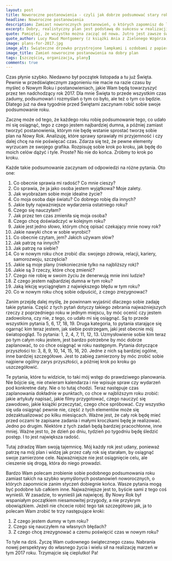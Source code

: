 ```yaml
---
layout: post
title: Noworoczne postanowienia - czyli jak dobrze podsumować stary rok i zaplanować nowy
headline: Noworoczne postanowienia
description: Zamiast noworocznych postanowień, o których zapomnisz do lutego, dokładnie podsumuj stary rok i zacznij nowy z dobrym planem. Oto jak ja do tego podchodzę.
excerpt: Dobry, realistyczny plan jest podstawą do sukcesu w realizacji postanowień noworocznych
quote: Pamiętaj, że wszystko można zacząć od nowa. Jutro jest zawsze świeże i wolne od błędów.
quote_author: Lucy Maud Montgomery (z książki Ania z Zielonego Wzgórza)
image: plans-for-2017.jpg
image_alt: Świąteczne drzewko przystrojone lampkami i ozdobami z papieru
image_title: Zamień noworoczne postanowienia na dobry plan
tags: [szczęście, organizacja, plany]
comments: true
---
```


Czas płynie szybko. Niedawno był początek listopada a tu już Święta. Pewnie w przedświątecznym zagonieniu nie macie na razie czasu by myśleć o Nowym Roku i postanowieniach, jakie Wam będą towarzyszyć przez ten nadchodzący rok 2017. Dla mnie Święta to przede wszystkim czas zadumy, podsumowań i rozmyślań o tym co było, ale też o tym co będzie. Dlatego już na dwa tygodnie przed Świętami zaczynam robić sobie swoje podsumowanie roku.

Zacznę może od tego, że każdego roku robię podsumowanie tego, co udało mi się osiągnąć, tego z czego jestem najbardziej dumna, a później zamiast tworzyć postanowienia, którym nie będę wstanie sprostać tworzę sobie plan na Nowy Rok. Analizuję, które sprawy sprawiały mi przyjemność i czy dalej chcę na nie poświęcać czas. Zdarza się też, że pewne elementy wyrzucam ze swojego grafika. Rozpisuję sobie krok po kroku, jak będę do moich celów dążyć i tyle. Proste? No nie do końca. Zróbmy to krok po kroku.

Każde takie podsumowanie zaczynam od odpowiedzi na różne pytania. Oto one:

<!--break-->

1. Co obecnie sprawia mi radość? Co mnie cieszy?
2. Co sprawia, że ja jako osoba jestem wyjątkowa? Moje zalety.
3. Jak wyobrażam sobie moje idealne życie?
4. Co moja osoba daje światu? Co dobrego robię dla innych?
5. Jakie były najważniejsze wydarzenia ostatniego roku?
6. Czego się nauczyłam?
7. Jak przez ten czas zmieniła się moja osoba?
8. Czego chcę doświadczyć w kolejnym roku?
9. Jakie jest jedno słowo, którym chcę opisać czekający mnie nowy rok?
10. Jakie nawyki chce w sobie wyrobić?
11. Co obecnie czytam, jem? Jakich używam słów?
12. Jak patrzę na innych?
13. Jak patrzę na siebie?
14. Co w nowym roku chce zrobić dla: swojego zdrowia, relacji, kariery, samorozwoju, szczęścia?
15. Jakie są moje plany (niekoniecznie tylko na najbliższy rok)?
16. Jakie są 3 rzeczy, które chcę zmienić?
17. Czego nie robię w swoim życiu że denerwują mnie inni ludzie?
18. Z czego jestem najbardziej dumna w tym roku?
19. Jaką lekcję wyciągnęłam z największego błędu w tym roku?
20. Co w nowym roku chcę sobie odpuścić, z czego zrezygnować?

Zanim przejdę dalej myślę, że powinnam wyjaśnić dlaczego sobie zadaję takie pytania. Część z tych pytań dotyczy takiego zebrania najważniejszych rzeczy z poprzedniego roku w jednym miejscu, by móc ocenić czy jestem zadowolona, czy nie, z tego, co udało mi się osiągnąć. Są to przede wszystkim pytania 5, 6, 17, 18, 19. Druga kategoria, to pytania starające się ogarnąć kim teraz jestem, jak siebie postrzegam, jaki jest obecnie mój światopogląd. To pytania: 1, 2, 4, 7, 11, 12, 13. Uzmysłowienie sobie kim teraz po tym całym roku jestem, jest bardzo potrzebne by móc dobrze zaplanować, to co chce osiągnąć w roku następnym. Pytania dotyczące przyszłości to: 3, 8, 9, 10, 14, 15, 16, 20. Jedne z nich są bardziej ogólne, inne bardziej szczegółowe. Jest to zabieg zamierzony by móc zrobić sobie najpierw ogólny zarys przyszłości, a później krok po kroku go uszczegółowić.

Te pytania, które tu widzicie, to taki mój wstęp do prawdziwego planowania. Nie bójcie się, nie otwieram kalendarza i nie wpisuje spraw czy wydarzeń pod konkretne daty. Nie o to tutaj chodzi. Teraz następuje czas zaplanowania dokładnie w punktach, co chce w najbliższym roku zrobić: jakie artykuły napisać, jakie filmy przygotować, czego nauczyć się zawodowo, jakie książki przeczytać, czego chce spróbować. Czy wszystko się uda osiągnąć pewnie nie, część z tych elementów może się zdezaktualizować po kilku miesiącach. Ważne jest, że cały rok będę mieć przed oczami te zapisane zadania i małymi kroczkami będę je realizować. Jedno po drugim. Niektóre z tych zadań będą bardziej pracochłonne, inne mniej. Ważne jest to, że dzień po dniu, tydzień po tygodniu będę śledzić postęp. I to jest największa radość.

Tutaj zdradzę Wam swoją tajemnicę. Mój każdy rok jest udany, ponieważ patrzę na mój plan i widzę jak przez cały rok się starałam, by osiągnąć swoje zamierzone cele. Najważniejsze nie jest osiągnięcie celu, ale cieszenie się drogą, która do niego prowadzi.

Bardzo Wam polecam zrobienie sobie podobnego podsumowania roku zamiast takich na szybko wymyślonych postanowień noworocznych, o których zapomnicie zanim styczeń dobiegnie końca. Wasze pytania mogą być podobne lub całkiem inne. Najważniejsze jest to, byście sami z tego coś wynieśli. W zasadzie, to wynieśli jak najwięcej. By Nowy Rok był wspaniałym początkiem niesamowitej przygody, a nie przykrym obowiązkiem. Jeżeli nie chcecie robić tego tak szczegółowo jak, ja to polecam Wam zrobić te trzy następujące kroki:

1. Z czego jestem dumny w tym roku?
2. Czego się nauczyłem na własnych błędach?
3. Z czego chcę zrezygnować a czemu poświęcić czas w nowym roku?

To tyle na dziś. Życzę Wam cudownego świątecznego czasu. Nabrania nowej perspektywy do własnego życia i wielu sił na realizację marzeń w tym 2017 roku. Trzymajcie się cieplutko! Pa!
